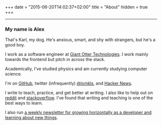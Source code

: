 +++
date = "2015-06-20T14:02:37+02:00"
title = "About"
hidden = true
+++

***

### My name is Alex

That's Karl, my dog. He's anxious, smart, and shy with strangers, but he's a good boy.

I work as a software engineer at [Giant Otter Technologies](http://www.giantotter.com/).  I work mainly towards the frontend but pitch in across the stack.

Academically, I've studied physics and am currently studying computer science.

I'm on [GitHub](https://github.com/AlexanderEllis), twitter (infrequently) [@lxmkls](https://twitter.com/lxmkls), and [Hacker News](https://news.ycombinator.com/user?id=otras).

I write to teach, practice, and get better at writing.  I also like to help out on [reddit](https://www.reddit.com/u/0101110010110) and [stackoverflow](https://stackoverflow.com/users/8382625/alex).  I've found that writing and teaching is one of the best ways to learn.

I also run [a weekly newsletter for growing horizontally as a developer and learning about new things](https://breadthfirstgrowth.com/).
